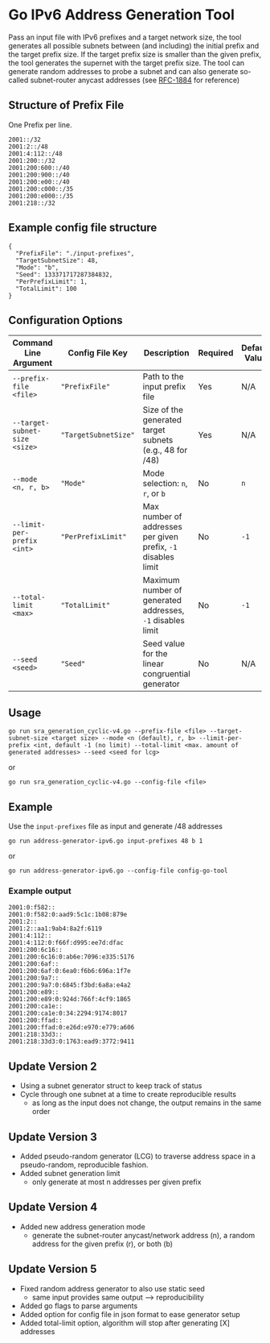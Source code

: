 # Go IPv6 Address Generation Tool
Pass an input file with IPv6 prefixes and a target network size, the tool generates all possible subnets between (and including) the initial prefix and the target prefix size.
If the target prefix size is smaller than the given prefix, the tool generates the supernet with the target prefix size.
The tool can generate random addresses to probe a subnet and can also generate so-called subnet-router anycast addresses (see [RFC-1884](https://datatracker.ietf.org/doc/html/rfc1884) for reference)

## Structure of Prefix File
One Prefix per line.
```
2001::/32
2001:2::/48
2001:4:112::/48
2001:200::/32
2001:200:600::/40
2001:200:900::/40
2001:200:e00::/40
2001:200:c000::/35
2001:200:e000::/35
2001:218::/32
```

## Example config file structure
```
{
  "PrefixFile": "./input-prefixes",
  "TargetSubnetSize": 48,
  "Mode": "b",
  "Seed": 133371717287384832,
  "PerPrefixLimit": 1,
  "TotalLimit": 100
}
```

## Configuration Options
| Command Line Argument           | Config File Key     | Description                                          | Required | Default Value |
|---------------------------------|---------------------|------------------------------------------------------|----------|--------------|
| `--prefix-file <file>`         | `"PrefixFile"`      | Path to the input prefix file                        | Yes      | N/A          |
| `--target-subnet-size <size>`  | `"TargetSubnetSize"`| Size of the generated target subnets (e.g., 48 for /48) | Yes      | N/A          |
| `--mode <n, r, b>`            | `"Mode"`           | Mode selection: `n`, `r`, or `b`         | No       | `n`          |
| `--limit-per-prefix <int>`    | `"PerPrefixLimit"`  | Max number of addresses per given prefix, `-1` disables limit | No       | `-1`         |
| `--total-limit <max>`         | `"TotalLimit"`      | Maximum number of generated addresses, `-1` disables limit | No       | `-1`         |
| `--seed <seed>`               | `"Seed"`           | Seed value for the linear congruential generator   | No       | N/A

## Usage
```
go run sra_generation_cyclic-v4.go --prefix-file <file> --target-subnet-size <target size> --mode <n (default), r, b> --limit-per-prefix <int, default -1 (no limit) --total-limit <max. amount of generated addresses> --seed <seed for lcg>
```
or
```
go run sra_generation_cyclic-v4.go --config-file <file>
```
## Example
Use the `input-prefixes` file as input and generate /48 addresses
```
go run address-generator-ipv6.go input-prefixes 48 b 1
```
or
```
go run address-generator-ipv6.go --config-file config-go-tool 
```
### Example output
```
2001:0:f582::
2001:0:f582:0:aad9:5c1c:1b08:879e
2001:2::
2001:2::aa1:9ab4:8a2f:6119
2001:4:112::
2001:4:112:0:f66f:d995:ee7d:dfac
2001:200:6c16::
2001:200:6c16:0:ab6e:7096:e335:5176
2001:200:6af::
2001:200:6af:0:6ea0:f6b6:696a:1f7e
2001:200:9a7::
2001:200:9a7:0:6845:f3bd:6a8a:e4a2
2001:200:e89::
2001:200:e89:0:924d:766f:4cf9:1865
2001:200:ca1e::
2001:200:ca1e:0:34:2294:9174:8017
2001:200:ffad::
2001:200:ffad:0:e26d:e970:e779:a606
2001:218:33d3::
2001:218:33d3:0:1763:ead9:3772:9411
```

## Update Version 2
- Using a subnet generator struct to keep track of status
- Cycle through one subnet at a time to create reproducible results
    - as long as the input does not change, the output remains in the same order
## Update Version 3
- Added pseudo-random generator (LCG) to traverse address space in a pseudo-random, reproducible fashion.
- Added subnet generation limit
    - only generate at most n addresses per given prefix
## Update Version 4
- Added new address generation mode
    - generate the subnet-router anycast/network address (n), a random address for the given prefix (r), or both (b)
## Update Version 5
- Fixed random address generator to also use static seed
    - same input provides same output --> reproducibility
- Added go flags to parse arguments
- Added option for config file in json format to ease generator setup
- Added total-limit option, algorithm will stop after generating [X] addresses

